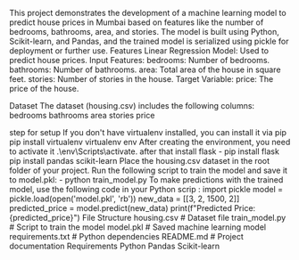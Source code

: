 This project demonstrates the development of a machine learning model to predict house prices in Mumbai based on features like the number of bedrooms, bathrooms, area, and stories. The model is built using Python, Scikit-learn, and Pandas, and the trained model is serialized using pickle for deployment or further use.
Features
Linear Regression Model: Used to predict house prices.
Input Features:
bedrooms: Number of bedrooms.
bathrooms: Number of bathrooms.
area: Total area of the house in square feet.
stories: Number of stories in the house.
Target Variable:
price: The price of the house.

Dataset
The dataset (housing.csv) includes the following columns:
bedrooms
bathrooms
area
stories
price

step for setup
If you don't have virtualenv installed, you can install it via pip
pip install virtualenv
virtualenv env
After creating the environment, you need to activate it
.\env\Scripts\activate.
after that install
flask - pip install flask
pip install pandas scikit-learn
Place the housing.csv dataset in the root folder of your project.
Run the following script to train the model and save it to model.pkl: - python train_model.py
To make predictions with the trained model,  use the following code in your Python scrip : import pickle
model = pickle.load(open('model.pkl', 'rb'))
new_data = [[3, 2, 1500, 2]]
predicted_price = model.predict(new_data)
print(f"Predicted Price: {predicted_price}")
 File Structure
 housing.csv          # Dataset file
 train_model.py       # Script to train the model
 model.pkl            # Saved machine learning model
 requirements.txt     # Python dependencies
 README.md            # Project documentation
Requirements
Python 
Pandas
Scikit-learn






